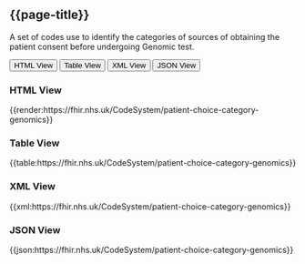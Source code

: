 ## {{page-title}}

A set of codes use to identify the categories of sources of obtaining the patient consent before undergoing Genomic test.

<div class="tab">
 <button class="tablinks active" onclick="openTab(event, 'HTML View')">HTML View</button>
 <button class="tablinks" onclick="openTab(event, 'Table View')">Table View</button>
  <button class="tablinks" onclick="openTab(event, 'XML View')">XML View</button>
  <button class="tablinks" onclick="openTab(event, 'JSON View')">JSON View</button>
</div>

<div id="HTML View" class="tabcontent" style="display:block">
  <h3>HTML View</h3>
{{render:https://fhir.nhs.uk/CodeSystem/patient-choice-category-genomics}}
</div>

<div id="Table View" class="tabcontent">
  <h3>Table View</h3>
{{table:https://fhir.nhs.uk/CodeSystem/patient-choice-category-genomics}}
</div>

<div id="XML View" class="tabcontent">
  <h3>XML View</h3>
{{xml:https://fhir.nhs.uk/CodeSystem/patient-choice-category-genomics}}
</div>

<div id="JSON View" class="tabcontent">
  <h3>JSON View</h3>
{{json:https://fhir.nhs.uk/CodeSystem/patient-choice-category-genomics}}
</div>
<br/>